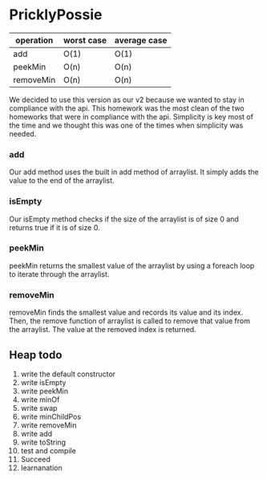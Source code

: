 # PricklyPossie
| operation	| worst case | average case |
| --- | --- | --- |
| add | O(1) | O(1) |
| peekMin | O(n) | O(n) |
| removeMin | O(n) | O(n) |

We decided to use this version as our v2 because we wanted to stay in compliance with the api. This homework was the most clean of the two homeworks that were in compliance with the api. Simplicity is key most of the time and we thought this was one of the times when simplicity was needed. 

### add 
Our add method uses the built in add method of arraylist. It simply adds the value to the end of the arraylist.

### isEmpty
Our isEmpty method checks if the size of the arraylist is of size 0 and returns true if it is of size 0.

### peekMin
peekMin returns the smallest value of the arraylist by using a foreach loop to iterate through the arraylist. 

### removeMin
removeMin finds the smallest value and records its value and its index. Then, the remove function of arraylist is called to remove that value from the arraylist. The value at the removed index is returned. 

## Heap todo
1. write the default constructor
2. write isEmpty
3. write peekMin
4. write minOf
5. write swap
6. write minChildPos
7. write removeMin
8. write add
9. write toString
10. test and compile
11. Succeed 
12. learnanation
